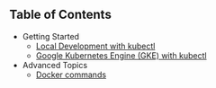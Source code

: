 ## Table of Contents

- Getting Started
  - [Local Development with kubectl](README.md#getting-started-with-local-tooling)
  - [Google Kubernetes Engine (GKE) with kubectl](quickstart-gke.md)
- Advanced Topics
  - [Docker commands](docker-commands.md)
